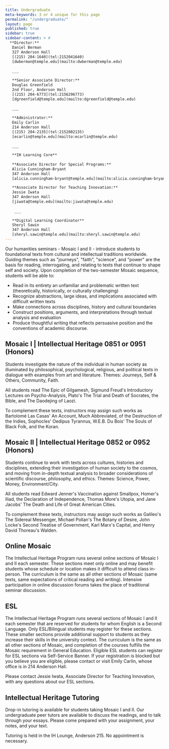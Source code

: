 ```yaml
---
title: Undergraduate
meta-keywords: 3 or 4 unique for this page
permalink: "/undergraduate/"
layout: page
published: true
sidebar: true
sidebar-content: > #
  **Director:**  
   Daniel Berman  
   327 Anderson Hall  
   [(215) 204-1640](tel:2152041640)  
   [dwberman@temple.edu](mailto:dwberman@temple.edu)  
   
   ___
   
   **Senior Associate Director:**  
   Douglas Greenfield  
   2nd Floor, Anderson Hall      
   [(215) 204-6773](tel:2156296773)  
   [dgreenfield@temple.edu](mailto:dgreenfield@temple.edu)  
   
   ___
   
   **Administrator:**  
   Emily Carlin  
   214 Anderson Hall   
   [(215) 204-2135](tel:2152802135)  
   [ecarlin@temple.edu](mailto:ecarlin@temple.edu)  
   
   ___

   **IH Learning Core**        
   
   **Associate Director for Special Programs:**  
   Alicia Cunningham-Bryant  
   347 Anderson Hall     
   [alicia.cunningham-bryant@temple.edu](mailto:alicia.cunningham-bryant@temple.edu)  

   **Associate Director for Teaching Innovation:**      
   Jessie Iwata
   347 Anderson Hall    
   [jiwata@temple.edu](mailto:jiwata@temple.edu)
   
    ___
   
   **Digital Learning Coordinator**    
   Sheryl Sawin  
   347 Anderson Hall      
   [sheryl.sawin@temple.edu](mailto:sheryl.sawin@temple.edu)
---
```


Our humanities seminars - Mosaic I and II - introduce students to foundational texts from cultural and intellectual traditions worldwide. Guiding themes such as "journeys", "faith", "science", and "power" are the basis for reading, interrogating, and relating to texts that continue to shape self and society. Upon completion of the two-semester Mosaic sequence, students will be able to:

- Read in its entirety an unfamiliar and problematic written text (theoretically, historically, or culturally challenging)
- Recognize abstractions, large ideas, and implications associated with difficult written texts
- Make connections across disciplines, history and cultural boundaries
- Construct positions, arguments, and interpretations through textual analysis and evaluation
- Produce thoughtful writing that reflects persuasive position and the conventions of academic discourse.

## Mosaic I | Intellectual Heritage 0851 or 0951 (Honors)

Students investigate the nature of the individual in human society as illuminated by philosophical, psychological, religious, and political texts in dialogue with examples from art and literature. Themes: Journeys, Self & Others, Community, Faith.

All students read The Epic of Gilgamesh, Sigmund Freud's Introductory Lectures on Psycho-Analysis, Plato's The Trial and Death of Socrates, the Bible, and The Daodejing of Laozi.

To complement these texts, instructors may assign such works as Bartolomé Las Casas' An Account, Much Abbreviated, of the Destruction of the Indies, Sophocles' Oedipus Tyrannus, W.E.B. Du Bois' The Souls of Black Folk, and the Koran.

## Mosaic II | Intellectual Heritage 0852 or 0952 (Honors)

Students continue to work with texts across cultures, histories and disciplines, extending their investigation of human society to the cosmos, and moving from in-depth textual analysis to broader considerations of scientific discourse, philosophy, and ethics. Themes: Science, Power, Money, Environment/City.

All students read Edward Jenner's Vaccination against Smallpox, Homer's Iliad, the Declaration of Independence, Thomas More's Utopia, and Jane Jacobs' The Death and Life of Great American Cities.

To complement these texts, instructors may assign such works as Galileo's The Sidereal Messenger, Michael Pollan's The Botany of Desire, John Locke's Second Treatise of Government, Karl Marx's Capital, and Henry David Thoreau's Walden.

## Online Mosaic

The Intellectual Heritage Program runs several online sections of Mosaic I and II each semester. These sections meet only online and may benefit students whose schedule or location makes it difficult to attend class in-person. The curriculum is the same as all other sections of Mosaic (same texts, same expectations of critical reading and writing). Intensive participation in online discussion forums takes the place of traditional seminar discussion.

## ESL

The Intellectual Heritage Program runs several sections of Mosaic I and II each semester that are reserved for students for whom English is a Second Language. Only ESL/Bilingual students may register for these sections. These smaller sections provide additional support to students as they increase their skills in the university context. The curriculum is the same as all other sections of Mosaic, and completion of the courses fulfills the Mosaic requirement in General Education. Eligible ESL students can register for ESL sections via Self-Service Banner. If your registration is blocked but you believe you are eligible, please contact or visit Emily Carlin, whose office is in 214 Anderson Hall.

Please contact Jessie Iwata, Associate Director for Teaching Innovation, with any questions about our ESL sections.

## Intellectual Heritage Tutoring

Drop-in tutoring is available for students taking Mosaic I and II. Our undergraduate peer tutors are available to discuss the readings, and to talk through your essays. Please come prepared with your assignment, your notes, and your text.

Tutoring is held in the IH Lounge, Anderson 215. No appointment is necessary.
